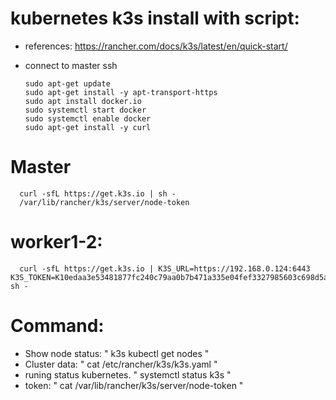 # kubernetes k3s install with script:

- references: https://rancher.com/docs/k3s/latest/en/quick-start/

- connect to master ssh

      sudo apt-get update 
      sudo apt-get install -y apt-transport-https
      sudo apt install docker.io
      sudo systemctl start docker
      sudo systemctl enable docker
      sudo apt-get install -y curl
  
# Master

      curl -sfL https://get.k3s.io | sh -
      /var/lib/rancher/k3s/server/node-token
     
# worker1-2:

      curl -sfL https://get.k3s.io | K3S_URL=https://192.168.0.124:6443 K3S_TOKEN=K10edaa3e53481877fc240c79aa0b7b471a335e04fef3327985603c698d5a5f18c0::server:a2e743e0fdf9d8b6fbbbf3845c39e829 sh -

# Command:

- Show node status: " k3s kubectl get nodes "
- Cluster data: " cat /etc/rancher/k3s/k3s.yaml "
- runing status kubernetes. " systemctl status k3s "
- token: " cat /var/lib/rancher/k3s/server/node-token "